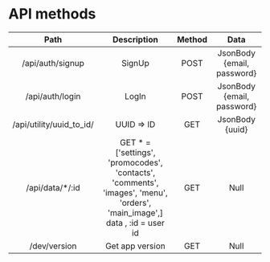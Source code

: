 # API methods
|           Path           | Description | Method |            Data            |
|:------------------------:|:-----------:|:------:|:--------------------------:|
|     /api/auth/signup     |    SignUp   |  POST  | JsonBody {email, password} |
|      /api/auth/login     |    LogIn    |  POST  | JsonBody {email, password} |
| /api/utility/uuid_to_id/ |  UUID => ID |   GET  |       JsonBody {uuid}      |
| /api/data/*/:id |  GET * = ['settings', 'promocodes', 'contacts', 'comments', 'images', 'menu', 'orders', 'main_image',] data , :id = user id  | GET |      Null      |
| /dev/version |  Get app version |   GET  |       Null      |
